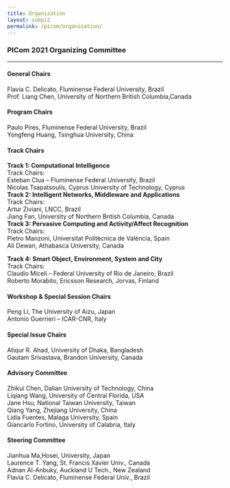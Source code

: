 ```yaml
---
title: Organization
layout: subpi2
permalink: /picom/organization/
---
```

<h3>PICom 2021 Organizing Committee</h3>

<hr/>
<h4>General Chairs</h4>
Flavia C. Delicato, Fluminense Federal University, Brazil <br/>
Prof. Liang Chen, University of Northern British Columbia,Canada <br/>

<h4>Program Chairs</h4>
 Paulo Pires, Fluminense Federal University, Brazil <br/>
 Yongfeng Huang, Tsinghua University, China <br/>

<h4>Track Chairs</h4>
<b>Track 1: Computational Intelligence</b><br/>
Track Chairs: <br/>
Esteban Clua – Fluminense Federal University, Brazil  <br/>
Nicolas Tsapatsoulis, Cyprus University of Technology, Cyprus<br/>
<b>Track 2: Intelligent Networks, Middleware and Applications </b><br/>
Track Chairs: <br/>
Artur Ziviani, LNCC, Brazil <br/>
Jiang Fan, University of Northern British Columbia, Canada  <br/>
<b>Track 3: Pervasive Computing and Activity/Affect Recognition </b><br/>
Track Chairs: <br/>
Pietro Manzoni, Universitat Politècnica de València, Spain  <br/>
              Ali Dewan, Athabasca University, Canada <br/>

<b>Track 4: Smart Object, Environment, System and City </b><br/>
Track Chairs: <br/>
Claudio Miceli – Federal University of Rio de Janeiro, Brazil <br/>
Roberto Morabito, Ericsson Research, Jorvas, Finland<br/>
    <h4>Workshop & Special Session Chairs</h4>
	Peng Li, The University of Aizu, Japan <br/>
Antonio Guerrieri – ICAR-CNR, Italy <br/>
<h4>Special Issue Chairs</h4>
Atiqur R. Ahad, University of Dhaka, Bangladesh <br/>
Gautam Srivastava, Brandon University, Canada<br/>

<h4>Advisory Committee</h4>
Zhikui Chen, Dalian University of Technology, China<br/>
Liqiang Wang, University of Central Florida, USA<br/>
Jane Hsu, National Taiwan University, Taiwan<br/>
Qiang Yang, Zhejiang University, China<br/>
Lidia Fuentes, Malaga University, Spain<br/>
Giancarlo Fortino, University of Calabria, Italy<br/>

<h4>Steering Committee</h4>
Jianhua Ma,Hosei, University, Japan<br/>
Laurence T. Yang, St. Francis Xavier Univ., Canada<br/>
Adnan Al-Anbuky, Auckland U Tech., New Zealand<br/>
Flavia C. Delicato, Fluminense Federal Univ., Brazil<br/>

